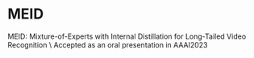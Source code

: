 # MEID
MEID: Mixture-of-Experts with Internal Distillation for Long-Tailed Video Recognition
\\
Accepted as an oral presentation in AAAI2023
